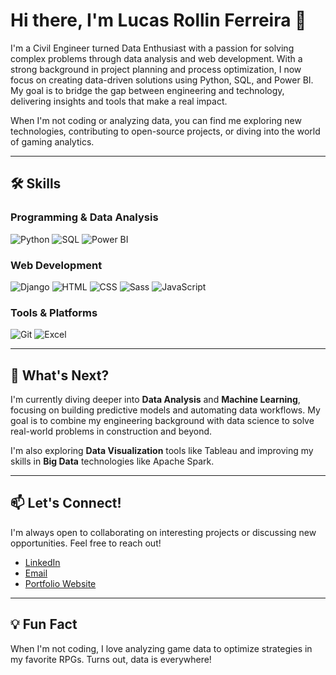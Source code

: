 # Hi there, I'm Lucas Rollin Ferreira 👋

I'm a Civil Engineer turned Data Enthusiast with a passion for solving complex problems through data analysis and web development. With a strong background in project planning and process optimization, I now focus on creating data-driven solutions using Python, SQL, and Power BI. My goal is to bridge the gap between engineering and technology, delivering insights and tools that make a real impact.

When I'm not coding or analyzing data, you can find me exploring new technologies, contributing to open-source projects, or diving into the world of gaming analytics.

---

## 🛠️ Skills

### **Programming & Data Analysis**
![Python](https://img.shields.io/badge/Python-3776AB?logo=python&logoColor=fff)
![SQL](https://img.shields.io/badge/SQL-%23316192.svg?logo=postgresql&logoColor=white)
![Power BI](https://img.shields.io/badge/Power_BI-F2C811.svg?logo=powerbi&logoColor=black)

### **Web Development**
![Django](https://img.shields.io/badge/Django-%23092E20.svg?logo=django&logoColor=white)
![HTML](https://img.shields.io/badge/HTML-%23E34F26.svg?logo=html5&logoColor=white)
![CSS](https://img.shields.io/badge/CSS-1572B6?logo=css3&logoColor=fff)
![Sass](https://img.shields.io/badge/Sass-C69?logo=sass&logoColor=fff)
![JavaScript](https://img.shields.io/badge/JavaScript-F7DF1E?logo=javascript&logoColor=000)

### **Tools & Platforms**
![Git](https://img.shields.io/badge/Git-F05032?logo=git&logoColor=fff)
![Excel](https://img.shields.io/badge/Excel-217346.svg?logo=microsoftexcel&logoColor=white)

---

## 🌱 What's Next?

I'm currently diving deeper into **Data Analysis** and **Machine Learning**, focusing on building predictive models and automating data workflows. My goal is to combine my engineering background with data science to solve real-world problems in construction and beyond.

I'm also exploring **Data Visualization** tools like Tableau and improving my skills in **Big Data** technologies like Apache Spark.

---

## 📫 Let's Connect!

I'm always open to collaborating on interesting projects or discussing new opportunities. Feel free to reach out!

- [LinkedIn](https://www.linkedin.com/in/lucas-rollin-ferreira/)
- [Email](mailto:lucasrollinferreira@gmail.com)
- [Portfolio Website](https://lucas-rollin.github.io/)

---

## 💡 Fun Fact

When I'm not coding, I love analyzing game data to optimize strategies in my favorite RPGs. Turns out, data is everywhere!
